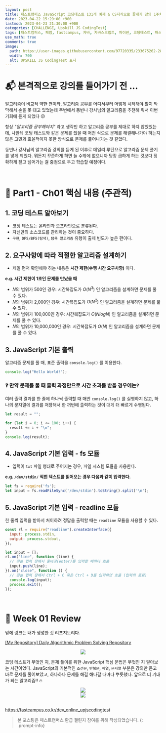 ```yaml
---
layout: post
title: 패스트캠퍼스 JavaScript 코딩테스트 131개 예제 & CS지식으로 끝내기 강의 1주차
date: 2023-04-22 15:29:00 +900
lastmod: 2023-04-23 21:30:00 +900
categories: [CHALLENGE, Upskill JS CodingTest]
tags: [패스트캠퍼스, 패캠, fastcampus, 자바, 자바스크립트, 파이썬, 코딩테스트, 패스트캠퍼스후기, 코딩교육, 코딩자격증]
use_math: true
comments: true
image: 
  path: https://user-images.githubusercontent.com/97720335/233675262-28867749-fd9d-4193-924e-8918d1a85517.png
  width: 700
  alt: UPSKILL JS CodingTest 표지
---
```


# 📬 본격적으로 강의를 들어가기 전 ...
알고리즘이 비교적 약한 편이라, 알고리즘 공부를 어디서부터 어떻게 시작해야 할지 막막해서 손을 못 대고 있었는데 주변에서 동빈나 강사님의 알고리즘을 추천해 줘서 이번 기회에 듣게 되었다 😛 <br>

항상 *"알고리즘 공부해야지"* 라고 생각만 하고 알고리즘 공부를 제대로 하지 않았었는데, 나한테 코딩 테스트와 같은 문제를 줬을 때 어떤 식으로 문제를 해결해나가야 하는지 많은 고민과 효율적이지 못한 방식으로 문제를 풀어나가는 것 같았다. <br>

동빈나 강사님의 알고리즘 강의를 듣게 된 이후로 데일리 루틴으로 알고리즘 문제 풀기를 넣게 되었다. 뭐든지 꾸준하게 하면 늘 수밖에 없으니까 당장 급하게 하는 것보다 정확하게 짚고 넘어가는 걸 중점으로 두고 학습할 예정이다. 

<br>

# 🔗 Part1 - Ch01 핵심 내용 (주관적)
## 1. 코딩 테스트 알아보기
- 코딩 테스트는 온라인과 오프라인으로 분류된다.
- 자신만의 소스코드를 관리하는 것이 중요하다.
- `구현`, `DFS/BFS(탐색)`, `탐욕 알고리즘` 유형이 출제 빈도가 높은 편이다.

## 2. 요구사항에 따라 적절한 알고리즘 설계하기
- 제일 먼저 확인해야 하는 내용은 **시간 제한(수행 시간 요구사항)** 이다.

**e.g. 시간 제한이 1초인 문제를 만났을 때**
- $N$의 범위가 500인 경우: 시간복잡도가 $O(N^3)$ 인 알고리즘을 설계하면 문제를 풀 수 있다.
- $N$의 범위가 2,000인 경우: 시간복잡도가 $O(N^2)$ 인 알고리즘을 설계하면 문제를 풀 수 있다.
- $N$의 범위가 100,000인 경우: 시간복잡도가 $O(NlogN)$ 인 알고리즘을 설계하면 문제를 풀 수 있다.
- $N$의 범위가 10,000,000인 경우: 시간복잡도가 $O(N)$ 인 알고리즘을 설계하면 문제를 풀 수 있다.

## 3. JavaScript 기본 출력
알고리즘 문제를 풀 때, 표준 출력을 `console.log()` 를 이용한다.

```js
console.log("Hello World!");
```

### ❓ 만약 문제를 풀 때 출력 과정만으로 시간 초과를 받을 경우에는?
여러 출력 결과를 한 줄에 하나씩 출력할 때 매번 `console.log()` 를 실행하지 않고, 하나의 문자열에 결과를 저장해서 한 꺼번에 출력하는 것이 대게 더 빠르게 수행된다.

```js
let result = "";

for (let i = 0; i <= 100; i++) {
  result += i + "\n";
}
console.log(result);
```

## 4. JavaScript 기본 입력 - fs 모듈
- 입력이 `txt` 파일 형태로 주어지는 경우, 파일 시스템 모듈을 사용한다.

**e.g. `/dev/stdin/` 적힌 텍스트를 읽어오는 경우 다음과 같이 입력한다.**

```js
let fs = require('fs');
let input = fs.readFileSync('/dev/stdin').toString().split('\n');
```

## 5. JavaScript 기본 입력 - readline 모듈
한 줄씩 입력을 받아서 처이하려 정답을 출력할 때는 `readline` 모듈을 사용할 수 있다.

```js
const rl = require("readline").createInterface({
  input: process.stdin,
  output: process.stdout,
});

let input = [];
rl.on("line", function (line) {
  // 콘솔 입력 창에서 줄바꿈(enter)를 입력할 때마다 호출
  input.push(line);
}).on("close", function () {
  // 콘솔 입력 창에서 Ctrl + C 혹은 Ctrl + D를 입력하면 호출 (입력의 종료)
  console.log(input);
  process.exit();
});
```

<br>

# 📃 Week 01 Review
밑에 링크는 내가 생성한 깃 리포지토리다.

[[My Repository] Daily Algorithmic Problem Solving Repository](https://github.com/sineTlsl/Algorithm)

<center><img src="https://user-images.githubusercontent.com/97720335/233764572-5775ce6c-9f20-47e6-be70-948c3e93c105.png" /></center>

코딩 테스트가 무엇인 지, 문제 풀이를 위한 JavaScript 핵심 문법은 무엇인 지 알아보는 시간이었다. JavaScript의 기본적인 `조건문`, `반복문`, `배열`, `문자열` 부분은 강의만 듣고 바로 문제를 풀어보았고, 하나하나 문제를 해결 해나갈 때마다 뿌듯했다. 앞으로 더 기대가 되는 알고리즘!! 🔥

<center><img src="https://user-images.githubusercontent.com/97720335/233762912-4c107493-5be9-4c66-a1c8-f11cb70ebfd6.png" /></center>

<center><img src="https://user-images.githubusercontent.com/97720335/233764292-3cffe322-277a-43a0-ae0a-ca29680ba03e.JPG" /></center>





<br>

<https://fastcampus.co.kr/dev_online_upjscodingtest>

> 본 포스팅은 패스트캠퍼스 환급 챌린지 참여를 위해 작성되었습니다. 
{: .prompt-info}
